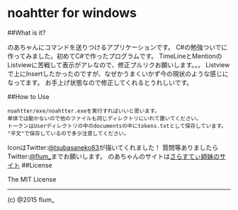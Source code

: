 ﻿noahtter for windows
===========

##What is it?

のあちゃんにコマンドを送りつけるアプリケーションです。
C#の勉強ついでに作ってみました。初めてC#で作ったプログラムです。
TimeLineとMentionのListviewに苦戦して表示がアレなので、修正プルリクお願いします。。。
Listviewで上にInsertしたかったのですが、なぜかうまくいかず今の現状のような感じになってます。
お手上げ状態なので修正してくれるとうれしいです。

##How to Use

```
noahtter/exe/noahtter.exeを実行すればいいと思います。
単体では動かないので他のファイルも同じディレクトリにいれて置いてください。
トークンはUserディレクトリの中のdocumentsの中にtokens.txtとして保存しています。
"平文"で保存しているので多少注意してください。

```

IconはTwitter:[@tsubasaneko83](https://twitter.com/tsubasaneko83)が描いてくれました！
質問等ありましたらTwitter:[@flum_](https://twitter.com/flum_)までお願いします。
のあちゃんのサイトは[さらすてぃ姉妹のサイト](http://flum.pw/sarasty/)
##License

The MIT License

-------
(c) @2015 flum_